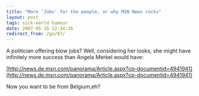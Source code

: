 ```yaml
---
title: "More 'Jobs' for the people, or why MSN News rocks"
layout: post
tags: sick-world humour
date: 2007-05-16 12:34:35
redirect_from: /go/87/
---
```


A politician offering blow jobs? Well, considering her looks, she might have infinitely more success than Angela Merkel would have:

[http://news.de.msn.com/panorama/Article.aspx?cp-documentid=4941941](http://news.de.msn.com/panorama/Article.aspx?cp-documentid=4941941)

Now you want to be from Belgium,eh?